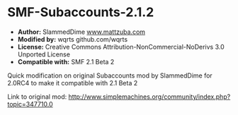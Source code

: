 # SMF-Subaccounts-2.1.2
* **Author:** SlammedDime www.mattzuba.com
* **Modified by:** wqrts github.com/wqrts
* **License:** Creative Commons Attribution-NonCommercial-NoDerivs 3.0 Unported License
* **Compatible with:** SMF 2.1 Beta 2

Quick modification on original Subaccounts mod by SlammedDime for 2.0RC4 to make it compatible with 2.1 Beta 2

Link to original mod: http://www.simplemachines.org/community/index.php?topic=347710.0